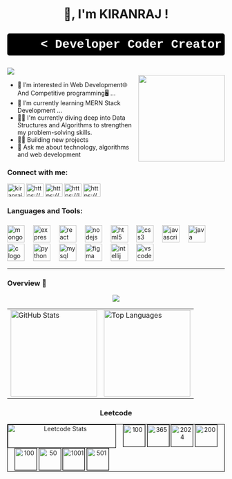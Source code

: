 <!---
KIRANRAJ017/KIRANRAJ017 is a ✨ special ✨ repository because its `README.md` (this file) appears on your GitHub profile.
You can click the Preview link to take a look at your changes.
--->
<h1 align="center">👋, I'm  KIRANRAJ ! <br/>
  <pre align="center" style="font-family: 'Courier New', monospace; background-color: black; color: white; padding: 10px; border-radius: 5px;">
    < Developer Coder Creator />
</pre> 
</h1>
<img align="left" src="https://visitor-badge.laobi.icu/badge?page_id=1204.1204&left_text=Profile%20views"  /><br/>

<img align="right" height="200" src="https://media.giphy.com/media/v1.Y2lkPTc5MGI3NjExM3RiNWxlZGo1NDllMmhndWlsN3NzbTA1ejVqYWxpMmVyZzk0ejF5aiZlcD12MV9pbnRlcm5hbF9naWZfYnlfaWQmY3Q9Zw/l3q2WMhNcyFOWP280/giphy.gif"  />

- 👀 I’m interested in Web Development🌐 And Competitive programming🖥️ ...
- 🌱 I’m currently learning MERN Stack Development ...
- 🧑‍💼 I'm currently diving deep into Data Structures and Algorithms to strengthen my problem-solving skills.
- 🧑‍💻 Building new projects
- 💬 Ask me about technology, algorithms and web development

<h3 align="left">Connect with me:</h3>
<p align="left">
<a href="https://twitter.com/kiranraj_017" target="blank"><img align="center" src="https://raw.githubusercontent.com/rahuldkjain/github-profile-readme-generator/master/src/images/icons/Social/twitter.svg" alt="kiranraj_017" height="30" width="40" /></a>
<a href="https://www.linkedin.com/in/kiranraj-b-2334a8239/" target="blank"><img align="center" src="https://raw.githubusercontent.com/rahuldkjain/github-profile-readme-generator/master/src/images/icons/Social/linked-in-alt.svg" alt="https://www.linkedin.com/in/kiranraj-b-2334a8239/" height="30" width="40" /></a>
<a href="https://stackoverflow.com/users/24876361/kiran-raj-b" target="blank"><img align="center" src="https://raw.githubusercontent.com/rahuldkjain/github-profile-readme-generator/master/src/images/icons/Social/stack-overflow.svg" alt="https://stackoverflow.com/users/24876361/kiran-raj-b" height="30" width="40" /></a>
<a href="https://leetcode.com/u/kiranraj_017/" target="blank"><img align="center" src="https://raw.githubusercontent.com/rahuldkjain/github-profile-readme-generator/master/src/images/icons/Social/leet-code.svg" alt="https://leetcode.com/u/kiranraj_017/" height="30" width="40" /></a>
<a href="https://www.geeksforgeeks.org/user/kiranraj017/" target="blank"><img align="center" src="https://raw.githubusercontent.com/rahuldkjain/github-profile-readme-generator/master/src/images/icons/Social/geeks-for-geeks.svg" alt="https://www.geeksforgeeks.org/user/bkiranrheft/" height="30" width="40" /></a>
</p>

<h3 align="left">Languages and Tools:</h3>

###

<div align="left">
  <img src="https://cdn.jsdelivr.net/gh/devicons/devicon/icons/mongodb/mongodb-original.svg" height="40" alt="mongodb logo"  />
  <img width="12" />
  <img src="https://cdn.jsdelivr.net/gh/devicons/devicon/icons/express/express-original.svg" height="40" alt="express logo"  />
  <img width="12" />
  <img src="https://cdn.jsdelivr.net/gh/devicons/devicon/icons/react/react-original.svg" height="40" alt="react logo"  />
  <img width="12" />
  <img src="https://cdn.jsdelivr.net/gh/devicons/devicon/icons/nodejs/nodejs-original.svg" height="40" alt="nodejs logo"  />
  <img width="12" />
  <img src="https://cdn.jsdelivr.net/gh/devicons/devicon/icons/html5/html5-original.svg" height="40" alt="html5 logo"  />
  <img width="12" />
  <img src="https://cdn.jsdelivr.net/gh/devicons/devicon/icons/css3/css3-original.svg" height="40" alt="css3 logo"  />
  <img width="12" />
  <img src="https://cdn.jsdelivr.net/gh/devicons/devicon/icons/javascript/javascript-original.svg" height="40" alt="javascript logo"  />
  <img width="12" />
  <img src="https://cdn.jsdelivr.net/gh/devicons/devicon/icons/java/java-original.svg" height="40" alt="java logo"  />
  <img width="12" />
  <img src="https://cdn.jsdelivr.net/gh/devicons/devicon/icons/c/c-original.svg" height="40" alt="c logo"  />
  <img width="12" />
  <img src="https://cdn.jsdelivr.net/gh/devicons/devicon/icons/python/python-original.svg" height="40" alt="python logo"  />
  <img width="12" />
  <img src="https://cdn.jsdelivr.net/gh/devicons/devicon/icons/mysql/mysql-original.svg" height="40" alt="mysql logo"  />
  <img width="12" />
  <img src="https://cdn.jsdelivr.net/gh/devicons/devicon/icons/figma/figma-original.svg" height="40" alt="figma logo"  />
  <img width="12" />
  <img src="https://cdn.jsdelivr.net/gh/devicons/devicon/icons/intellij/intellij-original.svg" height="40" alt="intellij logo"  />
  <img width="12" />
  <img src="https://cdn.jsdelivr.net/gh/devicons/devicon/icons/vscode/vscode-original.svg" height="40" alt="vscode logo"  />
</div>
<hr/>
<h3 align="left">Overview 🚀</h3>
<div align="center">

  <div >
  
  ![](https://github-readme-streak-stats.herokuapp.com/?user=KIRANRAJ017&theme=react&hide_border=true)

  </div>

  <table>
  <tr>
    <td>
      <img src="https://github-readme-stats.vercel.app/api?username=KIRANRAJ017&theme=react&hide_border=true&include_all_commits=false&count_private=false" alt="GitHub Stats" height="200" />
    </td>
    <td>
      <img src="https://github-readme-stats.vercel.app/api/top-langs/?username=KIRANRAJ017&theme=react&hide_border=true&include_all_commits=false&count_private=false&layout=compact" alt="Top Languages" height="200"/>
    </td>
  </tr>
</table>

  <h3>Leetcode</h3>
  <div style="display: grid; grid-template-columns: 1fr 1fr; gap: 0px; border: 1px solid black; padding: 0px;">
  <!-- LeetCode Stats Section -->
  <img src="https://leetcard.jacoblin.cool/kiranraj_017?theme=dark" alt="Leetcode Stats" style="border: 1px solid black; padding: 0px; align: left;/>

  <!-- Images Section -->
  <div style="display: grid; grid-template-columns: 1fr 1fr; gap: 0px; border: 1px solid black; padding: 0px;">
    <!-- First Row (4 images) -->
    <div>
    <img src="https://assets.leetcode.com/static_assets/marketing/lg500.png" alt="100" style="height: 50px;  border: 1px solid black;" />
    <img src="https://github.com/user-attachments/assets/e1b6c2b9-1fa5-4688-8d11-f62bf02d3f1e" alt="365" style="height: 50px;  border: 1px solid black;" />
    <img src="https://github.com/user-attachments/assets/30c576e6-1472-49f2-b06e-ee5217a7f720" alt="2024" style="height: 50px; border: 1px solid black;" />
    <img src="https://github.com/user-attachments/assets/bbfdb7fd-b101-46cc-92d8-d44892266a81" alt="200" style="height: 50px;  border: 1px solid black;" />
    </div>
    <!-- Second Row (remaining images) -->
    <div>
    <img src="https://github.com/user-attachments/assets/0cee23c8-ce41-4b2a-9d64-ea8ad816bf46" alt="100" style="height: 50px;  border: 1px solid black;" />
    <img src="https://github.com/user-attachments/assets/cad23a74-96b6-41dd-9ec4-4bfa05707d62" alt="50" style="height: 50px;  border: 1px solid black;" />
    <img src="https://github.com/user-attachments/assets/c4cf8dbd-96f7-46fc-93d1-f205d8fbaaa5" alt="1001" style="height: 50px;  border: 1px solid black;" />
    <img src="https://github.com/user-attachments/assets/99195d5b-30a3-49b4-8fac-59048c3a641b" alt="501" style="height: 50px;  border: 1px solid black;" />
    </div>
  </div>
</div>



</div>


